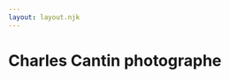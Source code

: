 ```yaml
---
layout: layout.njk
---
```

<body class="imageFront">
<h1 class="titreA">Charles Cantin photographe</h1>


<style>
 body {
         background-image:url(images/mariage1900.jpg) ;
      }
</style>





